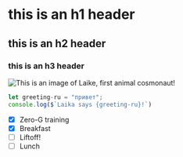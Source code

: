 # this is an h1 header
## this is an h2 header
### this is an h3 header

![This is an image of Laike, first animal cosmonaut!](https://upload.wikimedia.org/wikipedia/en/7/71/Laika_%28Soviet_dog%29.jpg)

```js
let greeting-ru = "привет";
console.log($`Laika says {greeting-ru}!`)
```

- [x] Zero-G training
- [x] Breakfast
- [ ] Liftoff!
- [ ] Lunch

